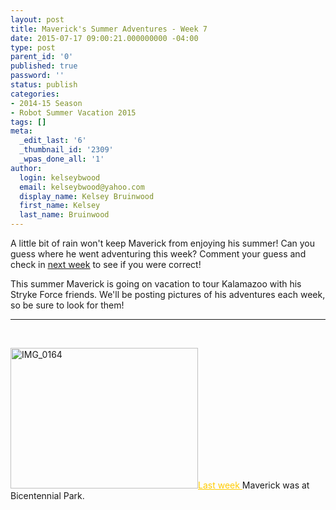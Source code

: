 ```yaml
---
layout: post
title: Maverick's Summer Adventures - Week 7
date: 2015-07-17 09:00:21.000000000 -04:00
type: post
parent_id: '0'
published: true
password: ''
status: publish
categories:
- 2014-15 Season
- Robot Summer Vacation 2015
tags: []
meta:
  _edit_last: '6'
  _thumbnail_id: '2309'
  _wpas_done_all: '1'
author:
  login: kelseybwood
  email: kelseybwood@yahoo.com
  display_name: Kelsey Bruinwood
  first_name: Kelsey
  last_name: Bruinwood
---
```

<p>A little bit of rain won't keep Maverick from enjoying his summer! Can you guess where he went adventuring this week? Comment your guess and check in <span style="text-decoration: underline;"><span style="color: #ffcc00; text-decoration: underline;"><a href="http://strykeforce.org/2015/07/24/mavericks-summer-adventures-week-8/" target="_blank">next week</a></span></span> to see if you were correct!</p>
<p>This summer Maverick is going on vacation to tour Kalamazoo with his Stryke Force friends. We'll be posting pictures of his adventures each week, so be sure to look for them!</p>
<hr />
<p>&nbsp;</p>
<p><a href="http://strykeforce.org/wp-content/uploads/2015/06/IMG_0164.jpg"><img class=" size-medium wp-image-2259 alignleft" src="{{ site.baseurl }}/assets/images/IMG_0164-300x225.jpg" alt="IMG_0164" width="300" height="225" /></a><span style="color: #ffcc00;"><a style="color: #ffcc00;" href="http://strykeforce.org/2015/07/10/mavericks-summer-adventures-week-6/" target="_blank"><span style="text-decoration: underline;">Last week</span> </a></span>Maverick was at Bicentennial Park.</p>
<p>&nbsp;</p>
<p>&nbsp;</p>
<p>&nbsp;</p>
<p>&nbsp;</p>
<p>&nbsp;</p>
<p>&nbsp;</p>
